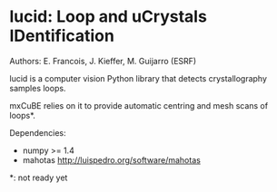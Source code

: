 lucid: Loop and uCrystals IDentification
========================================

Authors: E. Francois, J. Kieffer, M. Guijarro (ESRF)

lucid is a computer vision Python library that detects
crystallography samples loops.

mxCuBE relies on it to provide automatic centring and
mesh scans of loops*.

Dependencies:
- numpy >= 1.4
- mahotas http://luispedro.org/software/mahotas

*: not ready yet

